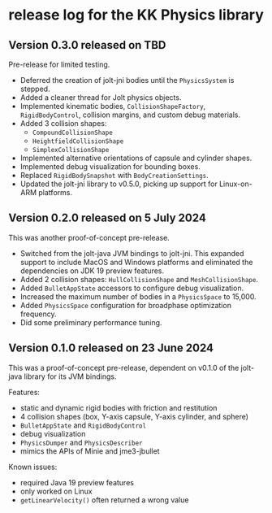 # release log for the KK Physics library

## Version 0.3.0 released on TBD

Pre-release for limited testing.

+ Deferred the creation of jolt-jni bodies until the `PhysicsSystem` is stepped.
+ Added a cleaner thread for Jolt physics objects.
+ Implemented kinematic bodies, `CollisionShapeFactory`, `RigidBodyControl`,
  collision margins, and custom debug materials.
+ Added 3 collision shapes:
  + `CompoundCollisionShape`
  + `HeightfieldCollisionShape`
  + `SimplexCollisionShape`
+ Implemented alternative orientations of capsule and cylinder shapes.
+ Implemented debug visualization for bounding boxes.
+ Replaced `RigidBodySnapshot` with `BodyCreationSettings`.
+ Updated the jolt-jni library to v0.5.0,
  picking up support for Linux-on-ARM platforms.

## Version 0.2.0 released on 5 July 2024

This was another proof-of-concept pre-release.

+ Switched from the jolt-java JVM bindings to jolt-jni.  This expanded support
  to include MacOS and Windows platforms and eliminated the dependencies on
  JDK 19 preview features.
+ Added 2 collision shapes:  `HullCollisionShape` and `MeshCollisionShape`.
+ Added `BulletAppState` accessors to configure debug visualization.
+ Increased the maximum number of bodies in a `PhysicsSpace` to 15,000.
+ Added `PhysicsSpace` configuration for broadphase optimization frequency.
+ Did some preliminary performance tuning.

## Version 0.1.0 released on 23 June 2024

This was a proof-of-concept pre-release,
dependent on v0.1.0 of the jolt-java library for its JVM bindings.

Features:

+ static and dynamic rigid bodies with friction and restitution
+ 4 collision shapes (box, Y-axis capsule, Y-axis cylinder, and sphere)
+ `BulletAppState` and `RigidBodyControl`
+ debug visualization
+ `PhysicsDumper` and `PhysicsDescriber`
+ mimics the APIs of Minie and jme3-jbullet

Known issues:

+ required Java 19 preview features
+ only worked on Linux
+ `getLinearVelocity()` often returned a wrong value
